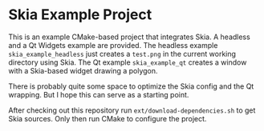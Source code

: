 # Skia Example Project

This is an example CMake-based project that integrates Skia. A headless and a Qt Widgets example are provided. The headless example `skia_example_headless` just creates a `test.png` in the current working directory using Skia. The Qt example `skia_example_qt` creates a window with a Skia-based widget drawing a polygon.

There is probably quite some space to optimize the Skia config and the Qt wrapping. But I hope this can serve as a starting point.

After checking out this repository run `ext/download-dependencies.sh` to get Skia sources. Only then run CMake to configure the project.
